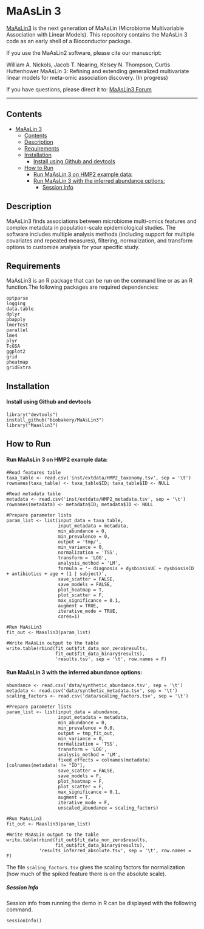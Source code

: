 # MaAsLin 3 #

[MaAsLin3](http://huttenhower.sph.harvard.edu/maaslin3)  is the next generation of MaAsLin (Microbiome Multivariable Association with Linear Models). This repository contains the MaAsLin 3 code as an early shell of a Bioconductor package.

If you use the MaAsLin2 software, please cite our manuscript: 

William A. Nickols, Jacob T. Nearing, Kelsey N. Thompson, Curtis Huttenhower MaAsLin 3: Refining and extending generalized multivariate linear models for meta-omic association discovery. (In progress)

If you have questions, please direct it to:  [MaAsLin3 Forum](https://forum.biobakery.org/c/Downstream-analysis-and-statistics/MaAsLin2)    

--------------------------------------------

## Contents ##
- [MaAsLin 3](#maaslin-3)
  - [Contents](#contents)
  - [Description](#description)
  - [Requirements](#requirements)
  - [Installation](#installation)
      - [Install using Github and devtools](#install-using-github-and-devtools)
  - [How to Run](#how-to-run)
      - [Run MaAsLin 3 on HMP2 example data:](#run-maaslin-3-on-hmp2-example-data)
      - [Run MaAsLin 3 with the inferred abundance options:](#run-maaslin-3-with-the-inferred-abundance-options)
        - [Session Info](#session-info)

## Description ##
MaAsLin3 finds associations between microbiome multi-omics features and complex metadata in population-scale epidemiological studies. The software includes multiple analysis methods (including support for multiple covariates and repeated measures), filtering, normalization, and transform options to customize analysis for your specific study. 

## Requirements ##
MaAsLin3 is an R package that can be run on the command line or as an R function.The following packages are required dependencies:
```
optparse
logging
data.table
dplyr
pbapply
lmerTest
parallel
lme4
plyr
TcGSA
ggplot2
grid
pheatmap
gridExtra
```

## Installation ##

#### Install using Github and devtools
```
library("devtools")
install_github("biobakery/MaAsLin3")
library("Maaslin3")
```


## How to Run ##
#### Run MaAsLin 3 on HMP2 example data:
```
#Read features table 
taxa_table <- read.csv('inst/extdata/HMP2_taxonomy.tsv', sep = '\t')
rownames(taxa_table) <- taxa_table$ID; taxa_table$ID <- NULL

#Read metadata table
metadata <- read.csv('inst/extdata/HMP2_metadata.tsv', sep = '\t')
rownames(metadata) <- metadata$ID; metadata$ID <- NULL

#Prepare parameter lists 
param_list <- list(input_data = taxa_table, 
                   input_metadata = metadata, 
                   min_abundance = 0, 
                   min_prevalence = 0, 
                   output = 'tmp/', 
                   min_variance = 0, 
                   normalization = 'TSS', 
                   transform = 'LOG', 
                   analysis_method = 'LM', 
                   formula = '~ diagnosis + dysbiosisUC + dysbiosisCD + antibiotics + age + (1 | subject)', 
                   save_scatter = FALSE, 
                   save_models = FALSE, 
                   plot_heatmap = T, 
                   plot_scatter = F, 
                   max_significance = 0.1, 
                   augment = TRUE, 
                   iterative_mode = TRUE, 
                   cores=1)

#Run MaAsLin3
fit_out <- Maaslin3(param_list)

#Write MaAsLin output to the table 
write.table(rbind(fit_out$fit_data_non_zero$results, 
                  fit_out$fit_data_binary$results), 
                  'results.tsv', sep = '\t', row.names = F)
```

#### Run MaAsLin 3 with the inferred abundance options:
```
abundance <- read.csv('data/synthetic_abundance.tsv', sep = '\t')
metadata <- read.csv('data/synthetic_metadata.tsv', sep = '\t')
scaling_factors <- read.csv('data/scaling_factors.tsv', sep = '\t')

#Prepare parameter lists 
param_list <- list(input_data = abundance, 
                   input_metadata = metadata, 
                   min_abundance = 0, 
                   min_prevalence = 0.0, 
                   output = tmp_fit_out, 
                   min_variance = 0, 
                   normalization = 'TSS', 
                   transform = 'LOG', 
                   analysis_method = 'LM', 
                   fixed_effects = colnames(metadata)[colnames(metadata) != "ID"], 
                   save_scatter = FALSE, 
                   save_models = F, 
                   plot_heatmap = F, 
                   plot_scatter = F, 
                   max_significance = 0.1, 
                   augment = T, 
                   iterative_mode = F,
                   unscaled_abundance = scaling_factors)

#Run MaAsLin3
fit_out <- Maaslin3(param_list)

#Write MaAsLin output to the table 
write.table(rbind(fit_out$fit_data_non_zero$results, 
                  fit_out$fit_data_binary$results), 
            'results_inferred_absolute.tsv', sep = '\t', row.names = F)
```

The file `scaling_factors.tsv` gives the scaling factors for normalization (how much of the spiked feature there is on the absolute scale).

##### Session Info #####

Session info from running the demo in R can be displayed with the following command.

```{r}
sessionInfo()
```